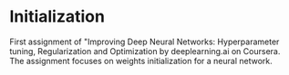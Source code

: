 # Initialization

First assignment of "Improving Deep Neural Networks: Hyperparameter tuning, Regularization and Optimization by deeplearning.ai on Coursera.
The assignment focuses on weights initialization for a neural network. 
